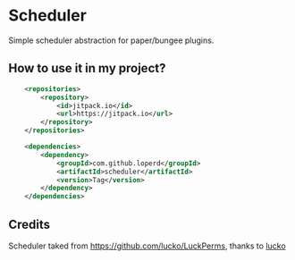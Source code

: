 # Scheduler
Simple scheduler abstraction for paper/bungee plugins.


## How to use it in my project?

```xml
	<repositories>
		<repository>
		    <id>jitpack.io</id>
		    <url>https://jitpack.io</url>
		</repository>
	</repositories>
```

```xml
	<dependencies>
        <dependency>
            <groupId>com.github.loperd</groupId>
            <artifactId>scheduler</artifactId>
            <version>Tag</version>
        </dependency>
	</dependencies>
```

## Credits

Scheduler taked from https://github.com/lucko/LuckPerms, thanks to [lucko](https://github.com/lucko)